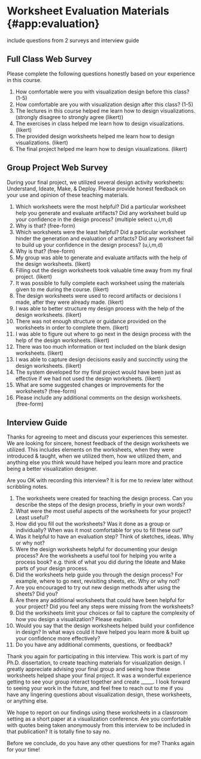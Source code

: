 # Worksheet Evaluation Materials {#app:evaluation}

include questions from 2 surveys and interview guide


## Full Class Web Survey

Please complete the following questions honestly based on your experience in this course.

1. How comfortable were you with visualization design before this class? (1-5)
1. How comfortable are you with visualization design after this class? (1-5)
1. The lectures in this course helped me learn how to design visualizations. (strongly disagree to strongly agree (likert))
1. The exercises in class helped me learn how to design visualizations. (likert)
1. The provided design worksheets helped me learn how to design visualizations. (likert)
1. The final project helped me learn how to design visualizations. (likert)





## Group Project Web Survey

During your final project, we utilized several design activity worksheets: Understand, Ideate, Make, & Deploy. Please provide honest feedback on your use and opinion of these teaching materials.

1. Which worksheets were the most helpful? Did a particular worksheet help you generate and evaluate artifacts? Did any worksheet build up your confidence in the design process? (multiple select u,i,m,d)
1. Why is that? (free-form)
1. Which worksheets were the least helpful? Did a particular worksheet hinder the generation and evaluation of artifacts? Did any worksheet fail to build up your confidence in the design process? (u,i,m,d)
1. Why is that? (free-form)
1. My group was able to generate and evaluate artifacts with the help of the design worksheets. (likert)
1. Filling out the design worksheets took valuable time away from my final project. (likert)
1. It was possible to fully complete each worksheet using the materials given to me during the course. (likert)
1. The design worksheets were used to record artifacts or decisions I made, after they were already made. (likert)
1. I was able to better structure my design process with the help of the design worksheets. (likert)
1. There was not enough structure or guidance provided on the worksheets in order to complete them. (likert)
1. I was able to figure out where to go next in the design process with the help of the design worksheets. (likert)
1. There was too much information or text included on the blank design worksheets. (likert)
1. I was able to capture design decisions easily and succinctly using the design worksheets. (likert)
1. The system developed for my final project would have been just as effective if we had not used the design worksheets. (likert)
1. What are some suggested changes or improvements for the worksheets? (free-form)
1. Please include any additional comments on the design worksheets. (free-form)





## Interview Guide

Thanks for agreeing to meet and discuss your experiences this semester. We are looking for sincere, honest feedback of the design worksheets we utilized. This includes elements on the worksheets, when they were introduced & taught, when we utilized them, how we utilized them, and anything else you think would have helped you learn more and practice being a better visualization designer.

Are you OK with recording this interview? It is for me to review later without scribbling notes.

1. The worksheets were created for teaching the design process. Can you describe the steps of the design process, briefly in your own words?
1. What were the most useful aspects of the worksheets for your project? Least useful?
1. How did you fill out the worksheets? Was it done as a group or individually? When was it most comfortable for you to fill these out?
1. Was it helpful to have an evaluation step? Think of sketches, ideas. Why or why not?
1. Were the design worksheets helpful for documenting your design process? Are the worksheets a useful tool for helping you write a process book? e.g. think of what you did during the Ideate and Make parts of your design process.
1. Did the worksheets help guide you through the design process? For example, where to go next, revisiting sheets, etc. Why or why not?
1. Are you encouraged to try out new design methods after using the sheets? Did you?
1. Are there any additional worksheets that could have been helpful for your project? Did you feel any steps were missing from the worksheets?
1. Did the worksheets limit your choices or fail to capture the complexity of how you design a visualization? Please explain.
1. Would you say that the design worksheets helped build your confidence in design? In what ways could it have helped you learn more & built up your confidence more effectively?
1. Do you have any additional comments, questions, or feedback?

Thank you again for participating in this interview. This work is part of my Ph.D. dissertation, to create teaching materials for visualization design. I greatly appreciate advising your final group and seeing how these worksheets helped shape your final project. It was a wonderful experience getting to see your group interact together and create _____. I look forward to seeing your work in the future, and feel free to reach out to me if you have any lingering questions about visualization design, these worksheets, or anything else.

We hope to report on our findings using these worksheets in a classroom setting as a short paper at a visualization conference. Are you comfortable with quotes being taken anonymously from this interview to be included in that publication? It is totally fine to say no.

Before we conclude, do you have any other questions for me? Thanks again for your time!
